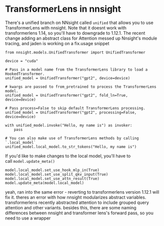 # TransformerLens in nnsight

There's a unified branch on NNsight called `unified` that allows you to use TransformerLens with nnsight. Note that it doesnt work with transformerlens 1.14, so you'll have to downgrade to 1.12.1. The recent change adding an abstract class for Attention messed up Nnsight's module tracing, and jaden is working on a fix.usage snippet

```
from nnsight.models.UnifiedTransformer import UnifiedTransformer

device = "cuda"

# Pass in a model name from the TransformerLens library to load a HookedTransformer.
unified_model = UnifiedTransformer("gpt2", device=device)

# kwargs are passed to from_pretrained to process the TransformerLens model.
unified_model = UnifiedTransformer("gpt2", fold_ln=True, device=device)

# Pass process=False to skip default TransformerLens processing.
unified_model = UnifiedTransformer("gpt2", processing=False, device=device)

with unified_model.invoke("Hello, my name is") as invoker:
    pass

# You can also make use of TransformerLens methods by calling `.local_model`
unified_model.local_model.to_str_tokens("Hello, my name is")
```

If you'd like to make changes to the local model, you'll have to call `model.update_meta()`

```
model.local_model.set_use_hook_mlp_in(True)
model.local_model.set_use_split_qkv_input(True)
model.local_model.set_use_attn_result(True)
model.update_meta(model.local_model)
```

yeah, ran into the same error - reverting to transformerlens version 1.12.1 will fix it. theres an error with how nnsight modularizes abstract variables. transformerlens recently abstracted attention to include grouped query attention and other variants.
besides this, there are some naming differences between nnsight and transformer lens's forward pass, so you need to use a wrapper